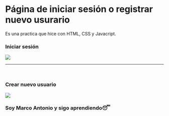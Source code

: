 <h1>Página de iniciar sesión o registrar nuevo usurario</h1>

Es una practica que hice con HTML, CSS y Javacript.
<h3>Iniciar sesión</h3>
<img src="https://user-images.githubusercontent.com/43658425/113092291-f670fd80-91aa-11eb-9a9d-a988aa5cae07.png">
<hr>
<br>
<h3>Crear nuevo usuario</h3>
<img src="https://user-images.githubusercontent.com/43658425/113092400-28825f80-91ab-11eb-8491-c4cfd7a1f1a4.png">
<h3>Soy Marco Antonio y sigo aprendiendo😴</h3>
